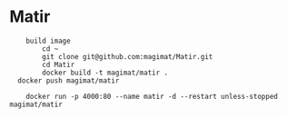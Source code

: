 # Matir

		build image
			cd ~
			git clone git@github.com:magimat/Matir.git
			cd Matir
			docker build -t magimat/matir .
      docker push magimat/matir

		docker run -p 4000:80 --name matir -d --restart unless-stopped magimat/matir
